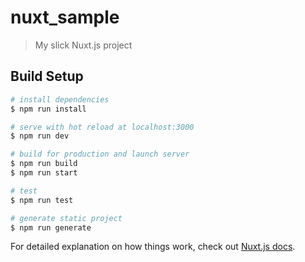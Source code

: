 # nuxt_sample

> My slick Nuxt.js project

## Build Setup

``` bash
# install dependencies
$ npm run install

# serve with hot reload at localhost:3000
$ npm run dev

# build for production and launch server
$ npm run build
$ npm run start

# test
$ npm run test

# generate static project
$ npm run generate
```

For detailed explanation on how things work, check out [Nuxt.js docs](https://nuxtjs.org).
